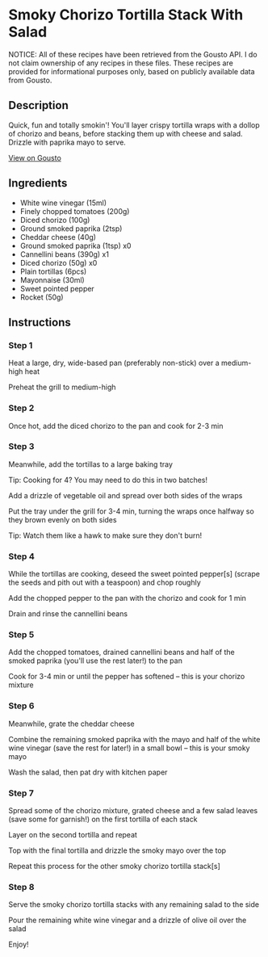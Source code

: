 # Smoky Chorizo Tortilla Stack With Salad

NOTICE: All of these recipes have been retrieved from the Gousto API. I do not claim ownership of any recipes in these files. These recipes are provided for informational purposes only, based on publicly available data from Gousto.

## Description

Quick, fun and totally smokin'! You'll layer crispy tortilla wraps with a dollop of chorizo and beans, before stacking them up with cheese and salad. Drizzle with paprika mayo to serve.

[View on Gousto](https://www.gousto.co.uk/recipes/cookbook/smoky-tortilla-stack-with-chorizo)

## Ingredients

- White wine vinegar (15ml)
- Finely chopped tomatoes (200g)
- Diced chorizo (100g)
- Ground smoked paprika (2tsp)
- Cheddar cheese (40g)
- Ground smoked paprika (1tsp) x0
- Cannellini beans (390g) x1
- Diced chorizo (50g) x0
- Plain tortillas (6pcs)
- Mayonnaise (30ml)
- Sweet pointed pepper
- Rocket (50g)

## Instructions


### Step 1

Heat a large, dry, wide-based pan (preferably non-stick) over a medium-high heat

Preheat the grill to medium-high


### Step 2

Once hot, add the diced chorizo to the pan and cook for 2-3 min


### Step 3

Meanwhile, add the tortillas to a large baking tray

Tip: Cooking for 4? You may need to do this in two batches!

Add a drizzle of vegetable oil and spread over both sides of the wraps

Put the tray under the grill for 3-4 min, turning the wraps once halfway so they brown evenly on both sides

Tip: Watch them like a hawk to make sure they don't burn!


### Step 4

While the tortillas are cooking, deseed the sweet pointed pepper<span class="text-danger">[s]</span> (scrape the seeds and pith out with a teaspoon) and chop roughly

Add the chopped pepper to the pan with the chorizo and cook for 1 min

Drain and rinse the cannellini beans


### Step 5

Add the chopped tomatoes, drained cannellini beans and half of the smoked paprika (you'll use the rest later!) to the pan

Cook for 3-4 min or until the pepper has softened – this is your chorizo mixture


### Step 6

Meanwhile, grate the cheddar cheese

Combine the remaining smoked paprika with the mayo and half of the white wine vinegar (save the rest for later!) in a small bowl – this is your smoky mayo

Wash the salad, then pat dry with kitchen paper


### Step 7

Spread some of the chorizo mixture, grated cheese and a few salad leaves (save some for garnish!) on the first tortilla of each stack

Layer on the second tortilla and repeat

Top with the final tortilla and drizzle the smoky mayo over the top

Repeat this process for the other smoky chorizo tortilla stack<span class="text-danger">[s]</span>

### Step 8

Serve the smoky chorizo tortilla stacks with any remaining salad to the side

Pour the remaining white wine vinegar and a drizzle of olive oil over the salad

Enjoy!

